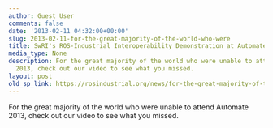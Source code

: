 ```yaml
---
author: Guest User
comments: false
date: '2013-02-11 04:32:00+00:00'
slug: 2013-02-11-for-the-great-majority-of-the-world-who-were
title: SwRI's ROS-Industrial Interoperability Demonstration at Automate 2013
media_type: None
description: For the great majority of the world who were unable to attend Automate
  2013, check out our video to see what you missed.
layout: post
old_sp_link: https://rosindustrial.org/news/for-the-great-majority-of-the-world-who-were
---
```



For the great majority of the world who were unable to attend Automate 2013, check out our video to see what you missed.


